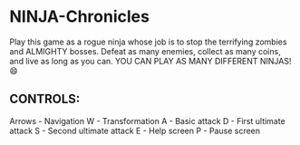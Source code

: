 # NINJA-Chronicles
Play this game as a rogue ninja whose job is to stop the terrifying zombies and  ALMIGHTY bosses. Defeat as many enemies, collect as many coins, and live as long as you can. YOU CAN PLAY AS MANY DIFFERENT NINJAS! 😄

## CONTROLS:
Arrows - Navigation
W - Transformation
A - Basic attack
D - First ultimate attack
S - Second ultimate attack
E - Help screen
P - Pause screen
